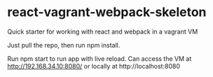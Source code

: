 # react-vagrant-webpack-skeleton
Quick starter for working with react and webpack in a vagrant VM

Just pull the repo, then run npm install. 

Run npm start to run app with live reload. Can access the VM at http://192.168.34.10:8080/ or locally at http://localhost:8080
